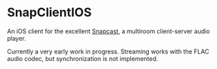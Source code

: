 # SnapClientIOS
An iOS client for the excellent [Snapcast](https://github.com/badaix/snapcast), a multiroom client-server audio player. 

Currently a very early work in progress. Streaming works with the FLAC audio codec, but synchronization is not implemented.
